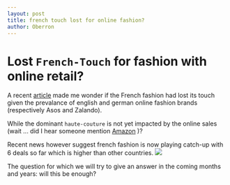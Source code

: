 ```yaml
---
layout: post
title: french touch lost for online fashion?
author: Oberron
---
```


# Lost `French-Touch` for fashion with online retail?

A recent [article](http://tech.eu/brief/european-fashion-tech-funding/?utm_content=buffer46058&utm_medium=social&utm_source=twitter.com&utm_campaign=buffer) made me wonder if the French fashion had lost its touch given the prevalance of english and german online fashion brands (respectively Asos and Zalando). 

While the dominant `haute-couture` is not yet impacted by the online sales (wait ... did I hear someone mention [Amazon](http://www.theguardian.com/fashion/2016/mar/09/amazing-fashion-will-amazon-as-a-fashion-site-ever-take-off) )?

Recent news however suggest french fashion is now playing catch-up with 6 deals so far which is higher than other countries.
![](http://tech.eu/wp-content/uploads/2016/05/fashion_tech_funding_europe_2.png)

The question for which we will try to give an answer in the coming months and years: will this be enough?

